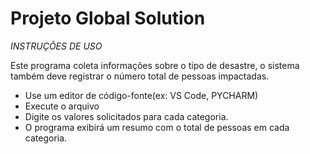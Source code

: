 # Projeto Global Solution

*INSTRUÇÕES DE USO*

Este programa coleta informações sobre o tipo de desastre, o sistema também deve registrar o número total de pessoas impactadas.
- Use um editor de código-fonte(ex: VS Code, PYCHARM)
- Execute o arquivo
- Digite os valores solicitados para cada categoria.
- O programa exibirá um resumo com o total de pessoas em cada categoria.
